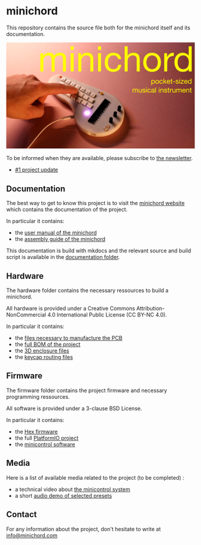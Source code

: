 # minichord 

This repository contains the source file both for the minichord itself and its documentation. 


[![Watch the video](https://github.com/BenjaminPoilve/minichord/blob/main/documentation/site/ressources/thumbnail.png)](https://www.youtube.com/watch?v=66Gu4NNnHgA)

To be informed when they are available, please subscribe to [the newsletter](https://buttondown.com/BenjaminPoilve).

* [#1 project update](https://buttondown.com/BenjaminPoilve/archive/minichord-update-1/) 


## Documentation 

The best way to get to know this project is to visit the [minichord website](https://minichord.com/) which contains the documentation of the project. 

In particular it contains:

- the [user manual of the minichord](https://minichord.com/user_manual/)
- the [assembly guide of the minichord](https://minichord.com/assembly/)

This documentation is build with mkdocs and the relevant source and build script is available in the [documentation folder](https://github.com/BenjaminPoilve/MiniChord/tree/main/documentation).

## Hardware 

The hardware folder contains the necessary ressources to build a minichord. 

All hardware is provided under a Creative Commons Attribution-NonCommercial 4.0 International Public
License (CC BY-NC 4.0). 

In particular it contains: 

- the [files necessary to manufacture the PCB](https://github.com/BenjaminPoilve/MiniChord/tree/main/hardware/PCB)
- the [full BOM of the project](https://github.com/BenjaminPoilve/MiniChord/tree/main/hardware/BOM)
- the [3D enclosure files](https://github.com/BenjaminPoilve/MiniChord/tree/main/hardware/3D/rendering)
- the [keycap routing files](https://github.com/BenjaminPoilve/MiniChord/tree/main/hardware/graphics)

## Firmware 

The firmware folder contains the project firmware and necessary programming ressources.

All software is provided under a 3-clause BSD License.

In particular it contains: 
- the [Hex firmware](https://github.com/BenjaminPoilve/MiniChord/blob/main/firmware/firmware.hex)
- the full [PlatformIO project](https://github.com/BenjaminPoilve/MiniChord/tree/main/firmware)
- the [minicontrol software](https://github.com/BenjaminPoilve/MiniChord/tree/main/firmware/minicontrol)

## Media 

Here is a list of available media related to the project (to be completed) :

- a technical video about [the minicontrol system](https://www.youtube.com/watch?v=h-6qkhU_WoA&t=933s)
- a short [audio demo of selected presets](https://minichord.com/ressources/audio_demo.mp3)

## Contact 

For any information about the project, don't hesitate to write at info@minichord.com
